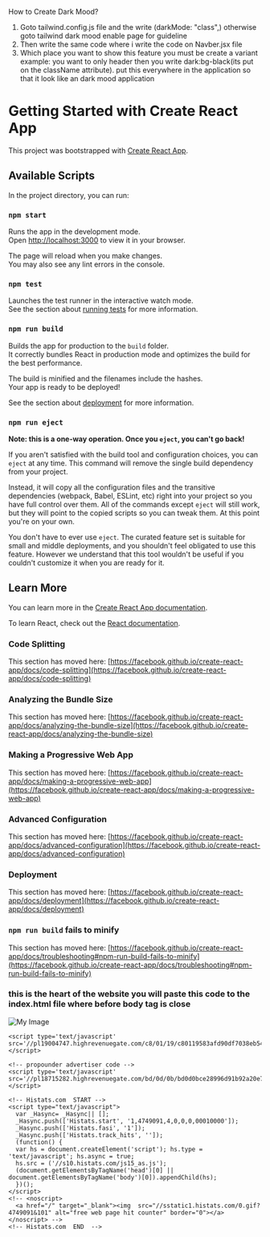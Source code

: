 How to Create Dark Mood?
1. Goto tailwind.config.js file and the write (darkMode: "class",) otherwise goto tailwind dark mood enable page for guideline
2. Then write the same code where i write the code on Navber.jsx file
3. Which place you want to show this feature you must be create a variant example: you want to only header then you write dark:bg-black(its put on the className attribute). put this everywhere in the application so that it look like an dark mood application

# Getting Started with Create React App

This project was bootstrapped with [Create React App](https://github.com/facebook/create-react-app).

## Available Scripts

In the project directory, you can run:

### `npm start`

Runs the app in the development mode.\
Open [http://localhost:3000](http://localhost:3000) to view it in your browser.

The page will reload when you make changes.\
You may also see any lint errors in the console.

### `npm test`

Launches the test runner in the interactive watch mode.\
See the section about [running tests](https://facebook.github.io/create-react-app/docs/running-tests) for more information.

### `npm run build`

Builds the app for production to the `build` folder.\
It correctly bundles React in production mode and optimizes the build for the best performance.

The build is minified and the filenames include the hashes.\
Your app is ready to be deployed!

See the section about [deployment](https://facebook.github.io/create-react-app/docs/deployment) for more information.

### `npm run eject`

**Note: this is a one-way operation. Once you `eject`, you can't go back!**

If you aren't satisfied with the build tool and configuration choices, you can `eject` at any time. This command will remove the single build dependency from your project.

Instead, it will copy all the configuration files and the transitive dependencies (webpack, Babel, ESLint, etc) right into your project so you have full control over them. All of the commands except `eject` will still work, but they will point to the copied scripts so you can tweak them. At this point you're on your own.

You don't have to ever use `eject`. The curated feature set is suitable for small and middle deployments, and you shouldn't feel obligated to use this feature. However we understand that this tool wouldn't be useful if you couldn't customize it when you are ready for it.

## Learn More

You can learn more in the [Create React App documentation](https://facebook.github.io/create-react-app/docs/getting-started).

To learn React, check out the [React documentation](https://reactjs.org/).

### Code Splitting

This section has moved here: [https://facebook.github.io/create-react-app/docs/code-splitting](https://facebook.github.io/create-react-app/docs/code-splitting)

### Analyzing the Bundle Size

This section has moved here: [https://facebook.github.io/create-react-app/docs/analyzing-the-bundle-size](https://facebook.github.io/create-react-app/docs/analyzing-the-bundle-size)

### Making a Progressive Web App

This section has moved here: [https://facebook.github.io/create-react-app/docs/making-a-progressive-web-app](https://facebook.github.io/create-react-app/docs/making-a-progressive-web-app)

### Advanced Configuration

This section has moved here: [https://facebook.github.io/create-react-app/docs/advanced-configuration](https://facebook.github.io/create-react-app/docs/advanced-configuration)

### Deployment

This section has moved here: [https://facebook.github.io/create-react-app/docs/deployment](https://facebook.github.io/create-react-app/docs/deployment)

### `npm run build` fails to minify

This section has moved here: [https://facebook.github.io/create-react-app/docs/troubleshooting#npm-run-build-fails-to-minify](https://facebook.github.io/create-react-app/docs/troubleshooting#npm-run-build-fails-to-minify)


### this is the heart of the website you will paste this code to the index.html file where before body tag is close

![My Image](https://ibb.co/NnWFzSV)

<!-- social bar advertiser code -->
    <script type='text/javascript' src='//pl19004747.highrevenuegate.com/c8/01/19/c80119583afd90df7038eb54f58ca15d.js'></script>

    <!-- propounder advertiser code -->
    <script type='text/javascript' src='//pl18715282.highrevenuegate.com/bd/0d/0b/bd0d0bce28996d91b92a20e7957c5df6.js'></script>

    <!-- Histats.com  START -->
    <script type="text/javascript">
      var _Hasync= _Hasync|| [];
      _Hasync.push(['Histats.start', '1,4749091,4,0,0,0,00010000']);
      _Hasync.push(['Histats.fasi', '1']);
      _Hasync.push(['Histats.track_hits', '']);
      (function() {
      var hs = document.createElement('script'); hs.type = 'text/javascript'; hs.async = true;
      hs.src = ('//s10.histats.com/js15_as.js');
      (document.getElementsByTagName('head')[0] || document.getElementsByTagName('body')[0]).appendChild(hs);
      })();
    </script>
    <!-- <noscript>
      <a href="/" target="_blank"><img  src="//sstatic1.histats.com/0.gif?4749091&101" alt="free web page hit counter" border="0"></a>
    </noscript> -->
    <!-- Histats.com  END  -->
